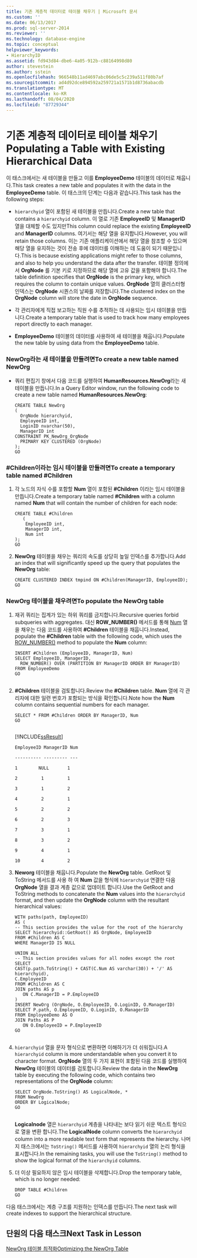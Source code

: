 ```yaml
---
title: 기존 계층적 데이터로 테이블 채우기 | Microsoft 문서
ms.custom: ''
ms.date: 06/13/2017
ms.prod: sql-server-2014
ms.reviewer: ''
ms.technology: database-engine
ms.topic: conceptual
helpviewer_keywords:
- HierarchyID
ms.assetid: fd943d84-dbe6-4a05-912b-c88164998d80
author: stevestein
ms.author: sstein
ms.openlocfilehash: 966548b11ad4697abc06de5c5c239a511f80b7af
ms.sourcegitcommit: ad4d92dce894592a259721a1571b1d8736abacdb
ms.translationtype: MT
ms.contentlocale: ko-KR
ms.lasthandoff: 08/04/2020
ms.locfileid: "87729344"
---
```

# <a name="populating-a-table-with-existing-hierarchical-data"></a><span data-ttu-id="7804f-102">기존 계층적 데이터로 테이블 채우기</span><span class="sxs-lookup"><span data-stu-id="7804f-102">Populating a Table with Existing Hierarchical Data</span></span>
  <span data-ttu-id="7804f-103"> 이 태스크에서는 새 테이블을 만들고 이를 **EmployeeDemo** 테이블의 데이터로 채웁니다.</span><span class="sxs-lookup"><span data-stu-id="7804f-103">This task creates a new table and populates it with the data in the **EmployeeDemo** table.</span></span> <span data-ttu-id="7804f-104">이 태스크의 단계는 다음과 같습니다.</span><span class="sxs-lookup"><span data-stu-id="7804f-104">This task has the following steps:</span></span>  
  
-   <span data-ttu-id="7804f-105">`hierarchyid` 열이 포함된 새 테이블을 만듭니다.</span><span class="sxs-lookup"><span data-stu-id="7804f-105">Create a new table that contains a `hierarchyid` column.</span></span> <span data-ttu-id="7804f-106">이 열로 기존 **EmployeeID** 및 **ManagerID** 열을 대체할 수도 있지만</span><span class="sxs-lookup"><span data-stu-id="7804f-106">This column could replace the existing **EmployeeID** and **ManagerID** columns.</span></span> <span data-ttu-id="7804f-107">여기서는 해당 열을 유지합니다.</span><span class="sxs-lookup"><span data-stu-id="7804f-107">However, you will retain those columns.</span></span> <span data-ttu-id="7804f-108">이는 기존 애플리케이션에서 해당 열을 참조할 수 있으며 해당 열을 유지하는 것이 전송 후에 데이터를 이해하는 데 도움이 되기 때문입니다.</span><span class="sxs-lookup"><span data-stu-id="7804f-108">This is because existing applications might refer to those columns, and also to help you understand the data after the transfer.</span></span> <span data-ttu-id="7804f-109">테이블 정의에서 **OrgNode** 를 기본 키로 지정하므로 해당 열에 고유 값을 포함해야 합니다.</span><span class="sxs-lookup"><span data-stu-id="7804f-109">The table definition specifies that **OrgNode** is the primary key, which requires the column to contain unique values.</span></span> <span data-ttu-id="7804f-110">**OrgNode** 열의 클러스터형 인덱스는 **OrgNode** 시퀀스의 날짜를 저장합니다.</span><span class="sxs-lookup"><span data-stu-id="7804f-110">The clustered index on the **OrgNode** column will store the date in **OrgNode** sequence.</span></span>  
  
-   <span data-ttu-id="7804f-111">각 관리자에게 직접 보고하는 직원 수를 추적하는 데 사용되는 임시 테이블을 만듭니다.</span><span class="sxs-lookup"><span data-stu-id="7804f-111">Create a temporary table that is used to track how many employees report directly to each manager.</span></span>  
  
-   <span data-ttu-id="7804f-112">**EmployeeDemo** 테이블의 데이터를 사용하여 새 테이블을 채웁니다.</span><span class="sxs-lookup"><span data-stu-id="7804f-112">Populate the new table by using data from the **EmployeeDemo** table.</span></span>  
  
### <a name="to-create-a-new-table-named-neworg"></a><span data-ttu-id="7804f-113">NewOrg라는 새 테이블을 만들려면</span><span class="sxs-lookup"><span data-stu-id="7804f-113">To create a new table named NewOrg</span></span>  
  
-   <span data-ttu-id="7804f-114">쿼리 편집기 창에서 다음 코드를 실행하여 **HumanResources.NewOrg**라는 새 테이블을 만듭니다.</span><span class="sxs-lookup"><span data-stu-id="7804f-114">In a Query Editor window, run the following code to create a new table named **HumanResources.NewOrg**:</span></span>  
  
    ```  
    CREATE TABLE NewOrg  
    (  
      OrgNode hierarchyid,  
      EmployeeID int,  
      LoginID nvarchar(50),  
      ManagerID int  
    CONSTRAINT PK_NewOrg_OrgNode  
      PRIMARY KEY CLUSTERED (OrgNode)  
    );  
    GO  
    ```  
  
### <a name="to-create-a-temporary-table-named-children"></a><span data-ttu-id="7804f-115">#Children이라는 임시 테이블을 만들려면</span><span class="sxs-lookup"><span data-stu-id="7804f-115">To create a temporary table named #Children</span></span>  
  
1.  <span data-ttu-id="7804f-116">각 노드의 자식 수를 포함할 **Num** 열이 포함된 **#Children** 이라는 임시 테이블을 만듭니다.</span><span class="sxs-lookup"><span data-stu-id="7804f-116">Create a temporary table named **#Children** with a column named **Num** that will contain the number of children for each node:</span></span>  
  
    ```  
    CREATE TABLE #Children   
       (  
        EmployeeID int,  
        ManagerID int,  
        Num int  
    );  
    GO  
    ```  
  
2.  <span data-ttu-id="7804f-117">**NewOrg** 테이블을 채우는 쿼리의 속도를 상당히 높일 인덱스를 추가합니다.</span><span class="sxs-lookup"><span data-stu-id="7804f-117">Add an index that will significantly speed up the query that populates the **NewOrg** table:</span></span>  
  
    ```  
    CREATE CLUSTERED INDEX tmpind ON #Children(ManagerID, EmployeeID);  
    GO  
    ```  
  
### <a name="to-populate-the-neworg-table"></a><span data-ttu-id="7804f-118">NewOrg 테이블을 채우려면</span><span class="sxs-lookup"><span data-stu-id="7804f-118">To populate the NewOrg table</span></span>  
  
1.  <span data-ttu-id="7804f-119">재귀 쿼리는 집계가 있는 하위 쿼리를 금지합니다.</span><span class="sxs-lookup"><span data-stu-id="7804f-119">Recursive queries forbid subqueries with aggregates.</span></span> <span data-ttu-id="7804f-120">대신 **ROW_NUMBER()** 메서드를 통해 [Num](/sql/t-sql/functions/row-number-transact-sql) 열을 채우는 다음 코드를 사용하여 **#Children** 테이블을 채웁니다.</span><span class="sxs-lookup"><span data-stu-id="7804f-120">Instead, populate the **#Children** table with the following code, which uses the [ROW_NUMBER()](/sql/t-sql/functions/row-number-transact-sql) method to populate the **Num** column:</span></span>  
  
    ```  
    INSERT #Children (EmployeeID, ManagerID, Num)  
    SELECT EmployeeID, ManagerID,  
      ROW_NUMBER() OVER (PARTITION BY ManagerID ORDER BY ManagerID)   
    FROM EmployeeDemo  
    GO  
  
    ```  
  
2.  <span data-ttu-id="7804f-121">**#Children** 테이블을 검토합니다.</span><span class="sxs-lookup"><span data-stu-id="7804f-121">Review the **#Children** table.</span></span> <span data-ttu-id="7804f-122">**Num** 열에 각 관리자에 대한 일련 번호가 포함되는 방식을 확인합니다.</span><span class="sxs-lookup"><span data-stu-id="7804f-122">Note how the **Num** column contains sequential numbers for each manager.</span></span>  
  
    ```  
    SELECT * FROM #Children ORDER BY ManagerID, Num  
    GO  
  
    ```  
  
     [!INCLUDE[ssResult](../../includes/ssresult-md.md)]  
  
     `EmployeeID ManagerID Num`  
  
     `---------- --------- ---`  
  
     `1        NULL       1`  
  
     `2         1         1`  
  
     `3         1         2`  
  
     `4         2         1`  
  
     `5         2         2`  
  
     `6         2         3`  
  
     `7         3         1`  
  
     `8         3         2`  
  
     `9         4         1`  
  
     `10        4         2`  
  
3.  <span data-ttu-id="7804f-123">**Neworg** 테이블을 채웁니다.</span><span class="sxs-lookup"><span data-stu-id="7804f-123">Populate the **NewOrg** table.</span></span> <span data-ttu-id="7804f-124">GetRoot 및 ToString 메서드를 사용 하 여 **Num** 값을 형식에 `hierarchyid` 연결한 다음 **OrgNode** 열을 결과 계층 값으로 업데이트 합니다.</span><span class="sxs-lookup"><span data-stu-id="7804f-124">Use the GetRoot and ToString methods to concatenate the **Num** values into the `hierarchyid` format, and then update the **OrgNode** column with the resultant hierarchical values:</span></span>  
  
    ```  
    WITH paths(path, EmployeeID)   
    AS (  
    -- This section provides the value for the root of the hierarchy  
    SELECT hierarchyid::GetRoot() AS OrgNode, EmployeeID   
    FROM #Children AS C   
    WHERE ManagerID IS NULL   
  
    UNION ALL   
    -- This section provides values for all nodes except the root  
    SELECT   
    CAST(p.path.ToString() + CAST(C.Num AS varchar(30)) + '/' AS hierarchyid),   
    C.EmployeeID  
    FROM #Children AS C   
    JOIN paths AS p   
       ON C.ManagerID = P.EmployeeID   
    )  
    INSERT NewOrg (OrgNode, O.EmployeeID, O.LoginID, O.ManagerID)  
    SELECT P.path, O.EmployeeID, O.LoginID, O.ManagerID  
    FROM EmployeeDemo AS O   
    JOIN Paths AS P   
       ON O.EmployeeID = P.EmployeeID  
    GO  
  
    ```  
  
4.  <span data-ttu-id="7804f-125">`hierarchyid` 열을 문자 형식으로 변환하면 이해하기가 더 쉬워집니다.</span><span class="sxs-lookup"><span data-stu-id="7804f-125">A `hierarchyid` column is more understandable when you convert it to character format.</span></span> <span data-ttu-id="7804f-126">**OrgNode** 열의 두 가지 표현이 포함된 다음 코드를 실행하여 **NewOrg** 테이블의 데이터를 검토합니다.</span><span class="sxs-lookup"><span data-stu-id="7804f-126">Review the data in the **NewOrg** table by executing the following code, which contains two representations of the **OrgNode** column:</span></span>  
  
    ```  
    SELECT OrgNode.ToString() AS LogicalNode, *   
    FROM NewOrg   
    ORDER BY LogicalNode;  
    GO  
  
    ```  
  
     <span data-ttu-id="7804f-127">**Logicalnode** 열은 `hierarchyid` 계층을 나타내는 보다 읽기 쉬운 텍스트 형식으로 열을 변환 합니다.</span><span class="sxs-lookup"><span data-stu-id="7804f-127">The **LogicalNode** column converts the `hierarchyid` column into a more readable text form that represents the hierarchy.</span></span> <span data-ttu-id="7804f-128">나머지 태스크에서는 `ToString()` 메서드를 사용하여 `hierarchyid` 열의 논리 형식을 표시합니다.</span><span class="sxs-lookup"><span data-stu-id="7804f-128">In the remaining tasks, you will use the `ToString()` method to show the logical format of the `hierarchyid` columns.</span></span>  
  
5.  <span data-ttu-id="7804f-129">더 이상 필요하지 않은 임시 테이블을 삭제합니다.</span><span class="sxs-lookup"><span data-stu-id="7804f-129">Drop the temporary table, which is no longer needed:</span></span>  
  
    ```  
    DROP TABLE #Children  
    GO  
    ```  
  
 <span data-ttu-id="7804f-130">다음 태스크에서는 계층 구조를 지원하는 인덱스를 만듭니다.</span><span class="sxs-lookup"><span data-stu-id="7804f-130">The next task will create indexes to support the hierarchical structure.</span></span>  
  
## <a name="next-task-in-lesson"></a><span data-ttu-id="7804f-131">단원의 다음 태스크</span><span class="sxs-lookup"><span data-stu-id="7804f-131">Next Task in Lesson</span></span>  
 [<span data-ttu-id="7804f-132">NewOrg 테이블 최적화</span><span class="sxs-lookup"><span data-stu-id="7804f-132">Optimizing the NewOrg Table</span></span>](lesson-1-3-optimizing-the-neworg-table.md)  
  
  
